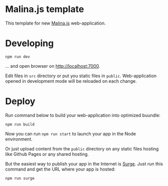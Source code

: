 # Malina.js template

This template for new [Malina.js](https://malinajs.github.io) web-application.

# Developing

```
npm run dev
```

... and open browser on [http://localhost:7000]().

Edit files in `src` directory or put you static files in `public`. Web-application opened in development mode will be reloaded on each change.

# Deploy

Run command below to build your web-application into optimized buundle:

```
npm run build
```

Now you can run `npm run start` to launch your app in the Node environment.

Or just upload content from the `public` directory on any static files hosting like Github Pages or any shared hosting.

But the easiest way to publish your app in the Internet is [Surge](https://surge.sh/). Just run this command and get the URL where your app is hosted:

```
npm run surge
```

